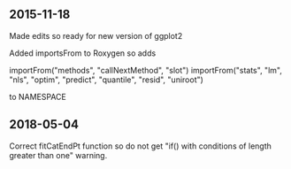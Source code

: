 ## 2015-11-18
Made edits so ready for new version of ggplot2

Added importsFrom to Roxygen so adds

importFrom("methods", "callNextMethod", "slot")
importFrom("stats", "lm", "nls", "optim", "predict", "quantile",
             "resid", "uniroot")

to NAMESPACE

## 2018-05-04

Correct fitCatEndPt function so do not get "if() with conditions of length greater than one" warning.